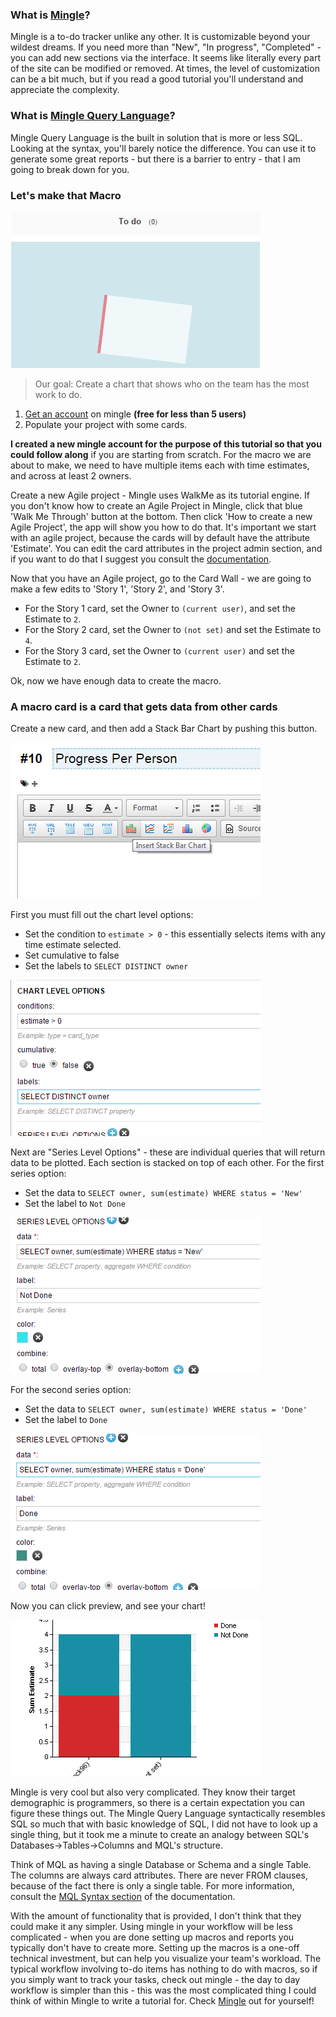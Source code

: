 ### What is [Mingle](http://www.thoughtworks.com/mingle/)?

Mingle is a to-do tracker unlike any other. It is customizable beyond your wildest dreams. If you need more than "New", "In progress", "Completed" - you can add new sections via the interface. It seems like literally every part of the site can be modified or removed. At times, the level of customization can be a bit much, but if you read a good tutorial you'll understand and appreciate the complexity.

### What is [Mingle Query Language](http://www.thoughtworks.com/mingle/docs/macro_and_mql_guide.html)?

Mingle Query Language is the built in solution that is more or less SQL. Looking at the syntax, you'll barely notice the difference. You can use it to generate some great reports - but there is a barrier to entry - that I am going to break down for you.

### Let's make that Macro

![picture add item](https://raw.githubusercontent.com/juliusakula/mingle-tutorial/master/images/add%20item.png)

> Our goal: Create a chart that shows who on the team has the most work to do.

1. [Get an account](http://www.thoughtworks.com/mingle/pricing/) on mingle **(free for less than 5 users)**
2. Populate your project with some cards.

**I created a new mingle account for the purpose of this tutorial so that you could follow along** if you are starting from scratch. For the macro we are about to make, we need to have multiple items each with time estimates, and across at least 2 owners. 

Create a new Agile project - Mingle uses WalkMe as its tutorial engine. If you don't know how to create an Agile Project in Mingle, click that blue 'Walk Me Through' button at the bottom. Then click 'How to create a new Agile Project', the app will show you how to do that. It's important we start with an agile project, because the cards will by default have the attribute 'Estimate'. You can edit the card attributes in the project admin section, and if you want to do that I suggest you consult the [documentation](http://www.thoughtworks.com/mingle/docs/mingle_api.html).

Now that you have an Agile project, go to the Card Wall - we are going to make a few edits to 'Story 1', 'Story 2', and 'Story 3'. 

* For the Story 1 card, set the Owner to `(current user)`, and set the Estimate to `2`.
* For the Story 2 card, set the Owner to `(not set)` and set the Estimate to `4`.
* For the Story 3 card, set the Owner to `(current user)` and set the Estimate to `2`.

Ok, now we have enough data to create the macro.

### A macro card is a card that gets data from other cards

Create a new card, and then add a Stack Bar Chart by pushing this button.

![picture insert stack bar](https://raw.githubusercontent.com/juliusakula/mingle-tutorial/master/images/insert%20stack%20bar.png)

First you must fill out the chart level options:

* Set the condition to `estimate > 0` - this essentially selects items with any time estimate selected.
* Set cumulative to false
* Set the labels to `SELECT DISTINCT owner`

![chart level options](https://raw.githubusercontent.com/juliusakula/mingle-tutorial/master/images/chart%20level%20options.png)

Next are "Series Level Options" - these are individual queries that will return data to be plotted. Each section is stacked on top of each other. For the first series option:

* Set the data to `SELECT owner, sum(estimate) WHERE status = 'New'`
* Set the label to `Not Done`

![picture series level 1](https://raw.githubusercontent.com/juliusakula/mingle-tutorial/master/images/series%20level%20options1.png)

For the second series option:

* Set the data to `SELECT owner, sum(estimate) WHERE status = 'Done'`
* Set the label to `Done`

![picture series level 2](https://raw.githubusercontent.com/juliusakula/mingle-tutorial/master/images/series%20level%20options2.png)

Now you  can click preview, and see your chart!

![picture chart preview](https://raw.githubusercontent.com/juliusakula/mingle-tutorial/master/images/final%20chart.png)

Mingle is very cool but also very complicated. They know their target demographic is programmers, so there is a certain expectation you can figure these things out. The Mingle Query Language syntactically resembles SQL so much that with basic knowledge of SQL, I did not have to look up a single thing, but it took me a minute to create an analogy between SQL's Databases->Tables->Columns and MQL's structure.

Think of MQL as having a single Database or Schema and a single Table. The columns are always card attributes. There are never FROM clauses, because of the fact there is only a single table. For more information, consult the [MQL Syntax section](http://www.thoughtworks.com/mingle/docs/mql_reference.html) of the documentation.

With the amount of functionality that is provided, I don't think that they could make it any simpler. Using mingle in your workflow will be less complicated - when you are done setting up macros and reports you typically don't have to create more. Setting up the macros is a one-off technical investment, but can help you visualize your team's workload. The typical workflow involving to-do items has nothing to do with macros, so if you simply want to track your tasks, check out mingle - the day to day workflow is simpler than this - this was the most complicated thing I could think of within Mingle to write a tutorial for. Check [Mingle](http://www.thoughtworks.com/mingle/) out for yourself!